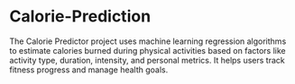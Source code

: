 # Calorie-Prediction
The Calorie Predictor project uses machine learning regression algorithms to estimate calories burned during physical activities based on factors like activity type, duration, intensity, and personal metrics. It helps users track fitness progress and manage health goals.
